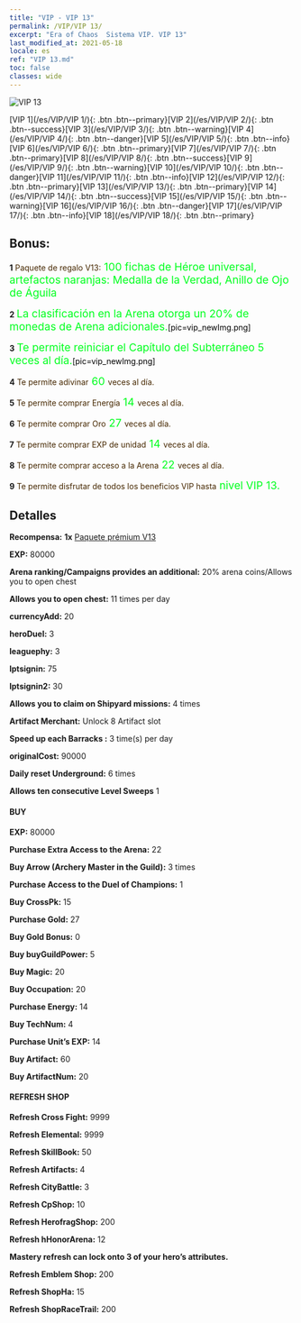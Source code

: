 ```yaml
---
title: "VIP - VIP 13"
permalink: /VIP/VIP 13/
excerpt: "Era of Chaos  Sistema VIP. VIP 13"
last_modified_at: 2021-05-18
locale: es
ref: "VIP 13.md"
toc: false
classes: wide
---
```

 ![VIP 13](/images/x/chatPri_vipLv13.png)

 [VIP 1](/es/VIP/VIP 1/){: .btn .btn--primary}[VIP 2](/es/VIP/VIP 2/){: .btn .btn--success}[VIP 3](/es/VIP/VIP 3/){: .btn .btn--warning}[VIP 4](/es/VIP/VIP 4/){: .btn .btn--danger}[VIP 5](/es/VIP/VIP 5/){: .btn .btn--info}[VIP 6](/es/VIP/VIP 6/){: .btn .btn--primary}[VIP 7](/es/VIP/VIP 7/){: .btn .btn--primary}[VIP 8](/es/VIP/VIP 8/){: .btn .btn--success}[VIP 9](/es/VIP/VIP 9/){: .btn .btn--warning}[VIP 10](/es/VIP/VIP 10/){: .btn .btn--danger}[VIP 11](/es/VIP/VIP 11/){: .btn .btn--info}[VIP 12](/es/VIP/VIP 12/){: .btn .btn--primary}[VIP 13](/es/VIP/VIP 13/){: .btn .btn--primary}[VIP 14](/es/VIP/VIP 14/){: .btn .btn--success}[VIP 15](/es/VIP/VIP 15/){: .btn .btn--warning}[VIP 16](/es/VIP/VIP 16/){: .btn .btn--danger}[VIP 17](/es/VIP/VIP 17/){: .btn .btn--info}[VIP 18](/es/VIP/VIP 18/){: .btn .btn--primary}

## Bonus: 

 **1** <span style="color: black"><span style="color: #462800"> Paquete de regalo V13:</span><span style="color: black"><span style="color: #00FF1E;font-size:19px"> 100 fichas de Héroe universal, artefactos naranjas: Medalla de la Verdad, Anillo de Ojo de Águila</span><span style="color: black">

 **2** <span style="color: black"><span style="color: #00FF1E;font-size:19px"> La clasificación en la Arena otorga un 20% de monedas de Arena adicionales.</span><span style="color: black">[pic=vip_newImg.png]</span><span style="color: black">

 **3** <span style="color: black"><span style="color: #00FF1E;font-size:19px"> Te permite reiniciar el Capítulo del Subterráneo 5 veces al día.</span><span style="color: black">[pic=vip_newImg.png]</span><span style="color: black">

 **4** <span style="color: black"><span style="color: #462800"> Te permite adivinar</span><span style="color: black"><span style="color: #00FF1E;font-size:19px"> 60 </span><span style="color: black"><span style="color: #462800">veces al día.</span><span style="color: black">

 **5** <span style="color: black"><span style="color: #462800"> Te permite comprar Energía</span><span style="color: black"><span style="color: #00FF1E;font-size:19px"> 14 </span><span style="color: black"><span style="color: #462800">veces al día.</span><span style="color: black">

 **6** <span style="color: black"><span style="color: #462800"> Te permite comprar Oro</span><span style="color: black"><span style="color: #00FF1E;font-size:19px"> 27 </span><span style="color: black"><span style="color: #462800">veces al día.</span><span style="color: black">

 **7** <span style="color: black"><span style="color: #462800"> Te permite comprar EXP de unidad</span><span style="color: black"><span style="color: #00FF1E;font-size:19px"> 14 </span><span style="color: black"><span style="color: #462800">veces al día.</span><span style="color: black">

 **8** <span style="color: black"><span style="color: #462800"> Te permite comprar acceso a la Arena</span><span style="color: black"><span style="color: #00FF1E;font-size:19px"> 22 </span><span style="color: black"><span style="color: #462800">veces al día.</span><span style="color: black">

 **9** <span style="color: black"><span style="color: #462800"> Te permite disfrutar de todos los beneficios VIP hasta</span><span style="color: black"><span style="color: #00FF1E;font-size:19px"> nivel VIP 13.</span><span style="color: black"><span style="color: #462800"></span><span style="color: black">

## Detalles

 **Recompensa:** **1x** [Paquete prémium V13](/ItemsES/con_1309/)

 **EXP:** 80000

 **Arena ranking/Campaigns provides an additional:** 20% arena coins/Allows you to open chest 

 **Allows you to open chest:** 11 times per day

 **currencyAdd:** 20 

 **heroDuel:** 3 

 **leaguephy:** 3 

 **lptsignin:** 75 

 **lptsignin2:** 30 

 **Allows you to claim on Shipyard missions:** 4 times 

 **Artifact Merchant:** Unlock 8 Artifact slot

 **Speed up each Barracks :** 3 time(s) per day 

 **originalCost:** 90000 

 **Daily reset Underground:** 6 times

 **Allows ten consecutive Level Sweeps** 1 

#### BUY

 **EXP:** 80000

 **Purchase Extra Access to the Arena:** 22 

 **Buy Arrow (Archery Master in the Guild):** 3 times

 **Purchase Access to the Duel of Champions:** 1 

 **Buy CrossPk:** 15 

 **Purchase Gold:** 27 

 **Buy Gold Bonus:** 0 

 **Buy buyGuildPower:** 5 

 **Buy Magic:** 20 

 **Buy Occupation:** 20 

 **Purchase Energy:** 14 

 **Buy TechNum:** 4 

 **Purchase Unit’s EXP:** 14 

 **Buy Artifact:** 60 

 **Buy ArtifactNum:** 20 

#### REFRESH SHOP

 **Refresh Cross Fight:** 9999 

 **Refresh Elemental:** 9999 

 **Refresh SkillBook:** 50 

 **Refresh Artifacts:** 4 

 **Refresh CityBattle:** 3 

 **Refresh CpShop:** 10 

 **Refresh HerofragShop:** 200 

 **Refresh hHonorArena:** 12 

 **Mastery refresh can lock onto 3  of your hero’s attributes.**

 **Refresh Emblem Shop:** 200 

 **Refresh ShopHa:** 15 

 **Refresh ShopRaceTrail:** 200 

